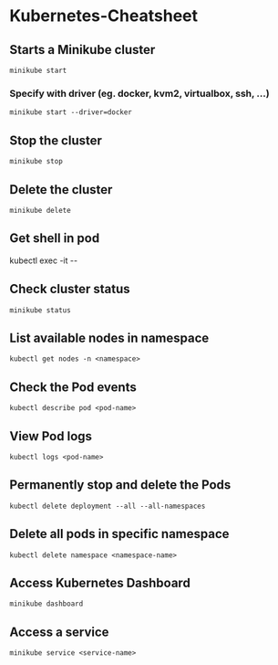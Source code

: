 # Kubernetes-Cheatsheet
## Starts a Minikube cluster
```
minikube start
```

### Specify with driver (eg. docker, kvm2, virtualbox, ssh, ...)
```
minikube start --driver=docker
```

## Stop the cluster
```
minikube stop
```

## Delete the cluster
```
minikube delete
```

## Get shell in pod
kubectl exec -it <pod-name> -- <command>

## Check cluster status
```
minikube status
```

## List available nodes in namespace
```
kubectl get nodes -n <namespace>
```

## Check the Pod events
```
kubectl describe pod <pod-name>
```

## View Pod logs
```
kubectl logs <pod-name>
```

## Permanently stop and delete the Pods
```
kubectl delete deployment --all --all-namespaces
```

## Delete all pods in specific namespace
```
kubectl delete namespace <namespace-name>
```

## Access Kubernetes Dashboard
```
minikube dashboard
```

## Access a service
```
minikube service <service-name>
```
